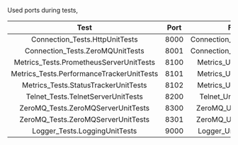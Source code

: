 Used ports during tests,

| Test | Port | File |
|:-----------:|:----:|:----:|
| Connection_Tests.HttpUnitTests | 8000 | Connection_UnitTests.cpp |
| Connection_Tests.ZeroMQUnitTests | 8001 | Connection_UnitTests.cpp |
| Metrics_Tests.PrometheusServerUnitTests | 8100 | Metrics_UnitTests.cpp |
| Metrics_Tests.PerformanceTrackerUnitTests | 8101 | Metrics_UnitTests.cpp |
| Metrics_Tests.StatusTrackerUnitTests | 8102 | Metrics_UnitTests.cpp |
| Telnet_Tests.TelnetServerUnitTests | 8200 | Telnet_UnitTests.cpp |
| ZeroMQ_Tests.ZeroMQServerUnitTests | 8300 | ZeroMQ_UnitTests.cpp |
| ZeroMQ_Tests.ZeroMQServerUnitTests | 8301 | ZeroMQ_UnitTests.cpp |
| Logger_Tests.LoggingUnitTests | 9000 | Logger_UnitTests.cpp |
